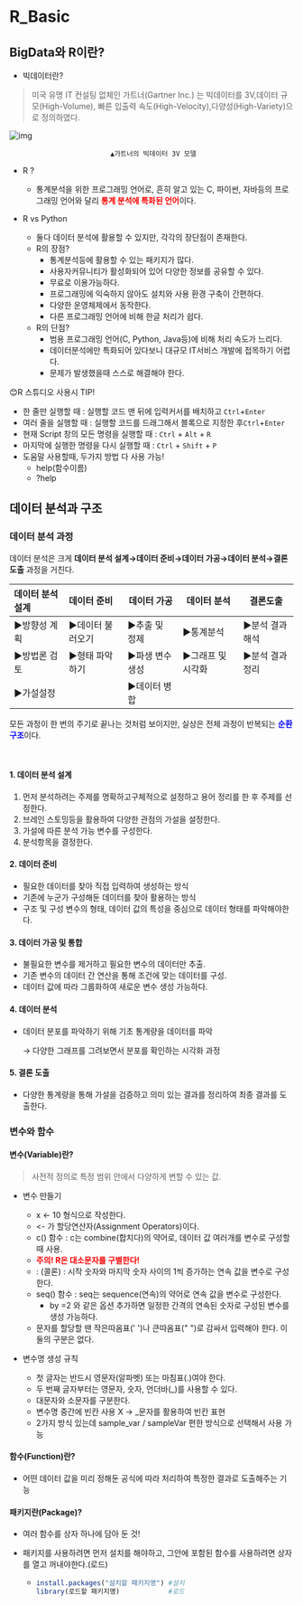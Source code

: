 # R_Basic



## BigData와 R이란?

- 빅데이터란?

> 미국 유명 IT 컨설팅 없체인 가트너(Gartner Inc.) 는 빅데이터를 3V,데이터 규모(High-Volume), 빠른 입출력 속도(High-Velocity),다양성(High-Variety)으로 정의하였다. 

![img](https://post-phinf.pstatic.net/MjAxODExMjlfMTQ4/MDAxNTQzNDU2ODA5Mzg3.qym5mRsJBaUoz6It90ry6UvCjHfjGtyyolDeDDe1uWAg.GB7F-52ytp7MLfKxRTyPt6MZuqDw-vrx2imaFvJNNIcg.PNG/R%EB%8D%B0%EC%9D%B4%ED%84%B0%EB%B6%84%EC%84%9D1.PNG?type=w1200)

 							 ▲가트너의 빅데이터 3V 모델

- R ?
  - 통계분석을 위한 프로그래밍 언어로, 흔히 알고 있는 C, 파이썬, 자바등의 프로그래밍 언어와 달리 <span style="color:red">**통계 분석에 특화된 언어**</span>이다.

- R vs Python

  - 둘다 데이터 분석에 활용할 수 있지만, 각각의 장단점이 존재한다.
  - R의 장점?
    - 통계분석등에 활용할 수 있는 패키지가 많다.
    - 사용자커뮤니티가 활성화되어 있어 다양한 정보를 공유할 수 있다.
    - 무료로 이용가능하다.
    - 프로그래밍에 익숙하지 않아도 설치와 사용 환경 구축이 간편하다.
    - 다양한 운영체제에서 동작한다.
    - 다른 프로그래밍 언어에 비해 한글 처리가 쉽다.
  - R의 단점?
    - 범용 프로그래밍 언어(C, Python, Java등)에 비해 처리 속도가 느리다.
    - 데이터분석에만 특화되어 있다보니 대규모 IT서비스 개발에 접목하기 어렵다.
    - 문제가 발생했을때 스스로 해결해야 한다.

  

😊R 스튜디오 사용시 TIP!

 - 한 줄만 실행할 때 : 실행할 코드 맨 뒤에 입력커서를 배치하고 `Ctrl`+`Enter`
 - 여러 줄을 실행할 때 : 실행할 코드를 드래그해서 블록으로 지정한 후`Ctrl`+`Enter`
 - 현재 Script 창의 모든 명령을 실행할 때 : `Ctrl` + `Alt` + `R`
 - 마지막에 실행한 명령을 다시 실행할 때 : `Ctrl` + `Shift` + `P`
 - 도움말 사용할때,  두가지 방법 다 사용 가능!
   	- help(함수이름)
   	- ?help



## 데이터 분석과 구조

### 데이터 분석 과정 

데이터 분석은 크게 **데이터 분석 설계→데이터 준비→데이터 가공→데이터 분석→결론도출** 과정을 거친다. 

| 데이터 분석 설계 | 데이터 준비      | 데이터 가공     | 데이터 분석       | 결론도출        |
| :--------------- | :--------------- | --------------- | ----------------- | --------------- |
| ▶방향성 계획     | ▶데이터 불러오기 | ▶추출 및 정제   | ▶통계분석         | ▶분석 결과 해석 |
| ▶방법론 검토     | ▶형태 파악하기   | ▶파생 변수 생성 | ▶그래프 및 시각화 | ▶분석 결과 정리 |
| ▶가설설정        |                  | ▶데이터 병합    |                   |                 |

 모든 과정이 한 번의 주기로 끝나는 것처럼 보이지만, 실상은 전체 과정이 반복되는 <span style="color:blue">**순환구조**</span>이다.     

​                

#### 1. 데이터 분석 설계

1. 먼저 분석하려는 주제를 명확하고구체적으로 설정하고 용어 정리를 한 후 주제를 선정한다.
2. 브레인 스토밍등을 활용하여 다양한 관점의 가설을 설정한다. 
3. 가설에 따른 분석 가능 변수를 구성한다.
4. 분석항목을 결정한다.



#### 2. 데이터 준비

- 필요한 데이터를 찾아 직접 입력하여 생성하는 방식
- 기존에 누군가 구성해둔 데이터를 찾아 활용하는 방식
- 구조 및 구성 변수의 형태, 데이터 값의 특성을 중심으로 데이터 형태를 파악해야한다. 



#### 3. 데이터 가공 및 통합

- 불필요한 변수를 제거하고 필요한 변수의 데이터만 추출.
- 기존 변수의 데이터 간 연산을 통해 조건에 맞는 데이터를 구성.
- 데이터 값에 따라 그룹화하여 새로운 변수 생성 가능하다.



#### 4. 데이터 분석

- 데이터 분포를 파악하기 위해 기초 통계량을 데이터를 파악

  → 다양한 그래프를 그려보면서 분포를 확인하는 시각화 과정



#### 5. 결론 도출

- 다양한 통계량을 통해 가설을 검증하고 의미 있는 결과를 정리하여 최종 결과를 도출한다. 



### 변수와 함수

#### 변수(Variable)란?

> 사전적 정의로 특정 범위 안에서 다양하게 변할 수 있는 값.

- 변수 만들기

  - x <- 10 형식으로 작성한다.
  - <- 가 할당연산자(Assignment Operators)이다.
  - c() 함수 :  c는 combine(합치다)의 약어로, 데이터 값 여러개를 변수로 구성할 때 사용.
  - <span style="color:red">**주의! R은 대소문자를 구별한다!**</span> 
  - : (콜론) : 시작 숫자와 마지막 숫자 사이의 1씩 증가하는 연속 값을 변수로 구성한다.
  - seq() 함수 : seq는 sequence(연속)의 약어로 연속 값을 변수로 구성한다. 
    - by =2 와 같은 옵션 추가하면 일정한 간격의 연속된 숫자로 구성된 변수를 생성 가능하다.
  - 문자를 할당할 땐 작은따옴표(' ')나 큰따옴표(" ")로 감싸서 입력해야 한다. 이둘의 구분은 없다.

  

- 변수명 생성 규칙

  - 첫 글자는 반드시 영문자(알파벳) 또는 마침표(.)여야 한다.
  - 두 번째 글자부터는 영문자, 숫자, 언더바(_)를 사용할 수 있다.
  - 대문자와 소문자를 구분한다.
  - 변수명 중간에 빈칸 사용 X  → _문자를 활용하여 빈칸 표현
  - 2가지 방식 있는데  sample_var / sampleVar 편한 방식으로 선택해서 사용 가능

  

#### 함수(Function)란?

- 어떤 데이터 값을 미리 정해둔 공식에 따라 처리하여 특정한 결과로 도출해주는 기능



#### 패키지란(Package)?

- 여러 함수를 상자 하나에 담아 둔 것!

- 패키지를 사용하려면 먼저 설치를 해야하고, 그안에 포함된 함수를 사용하려면 상자를 열고 꺼내야한다.(로드)

  - ```R
    install.packages("설치할 패키지명") #설치
    library(로드할 패키지명)			 #로드			
    ```

    

